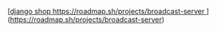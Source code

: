 [[django shop
https://roadmap.sh/projects/broadcast-server
](https://roadmap.sh/projects/broadcast-server)](https://roadmap.sh/projects/broadcast-server)
